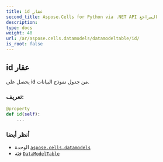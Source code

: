 ```yaml
---
title: id عقار
second_title: Aspose.Cells for Python via .NET API المراجع
description:
type: docs
weight: 40
url: /ar/aspose.cells.datamodels/datamodeltable/id/
is_root: false
---
```

##  id عقار

يحصل على id من جدول نموذج البيانات.
###  تعريف:
```python
@property
def id(self):
    ...
```

###  أنظر أيضا
* الوحدة [`aspose.cells.datamodels`](../../)
* فئة [`DataModelTable`](/cells/python-net/ar/aspose.cells.datamodels/datamodeltable)

